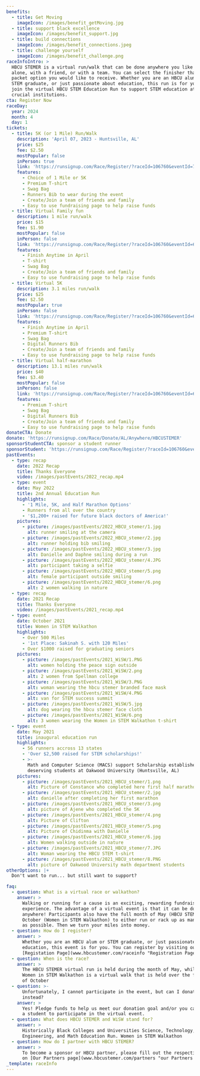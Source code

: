 ```yaml
---
benefits:
  - title: Get Moving
    imageIcon: /images/benefit_getMoving.jpg
  - title: support black excellence
    imageIcon: /images/benefit_support.jpg
  - title: build connections
    imageIcon: /images/benefit_connections.jpeg
  - title: challenge yourself
    imageIcon: /images/benefit_challenge.png
raceInfoIntro: >
  HBCU STEMER is a virtual run/walk that can be done anywhere you like! Race
  alone, with a friend, or with a team. You can select the finisher thank you
  packet option you would like to receive. Whether you are an HBCU alum/student,
  STEM graduate, or just passionate about education, this run is for you! Come
  join the virtual HBCU STEM Education Run to support STEM education at these
  crucial institutions.
cta: Register Now
raceDay:
  year: 2024
  month: 4
  day: 1
tickets:
  - title: 5K (or 1 Mile) Run/Walk
    description: 'April 07, 2023 - Huntsville, AL'
    price: $25
    fee: $2.50
    mostPopular: false
    inPerson: true
    link: 'https://runsignup.com/Race/Register/?raceId=106760&eventId=712453'
    features:
      - Choice of 1 Mile or 5K
      - Premium T-shirt
      - Swag Bag
      - Runners Bib to wear during the event
      - Create/Join a team of friends and family
      - Easy to use fundraising page to help raise funds
  - title: Virtual Family fun
    description: 1 mile run/walk
    price: $15
    fee: $1.90
    mostPopular: false
    inPerson: false
    link: 'https://runsignup.com/Race/Register/?raceId=106760&eventId=688359'
    features:
      - Finish Anytime in April
      - T-shirt
      - Swag Bag
      - Create/Join a team of friends and family
      - Easy to use fundraising page to help raise funds
  - title: Virtual 5K
    description: 3.1 miles run/walk
    price: $25
    fee: $2.50
    mostPopular: true
    inPerson: false
    link: 'https://runsignup.com/Race/Register/?raceId=106760&eventId=688361'
    features:
      - Finish Anytime in April
      - Premium T-shirt
      - Swag Bag
      - Digital Runners Bib
      - Create/Join a team of friends and family
      - Easy to use fundraising page to help raise funds
  - title: Virtual half-marathon
    description: 13.1 miles run/walk
    price: $40
    fee: $3.40
    mostPopular: false
    inPerson: false
    link: 'https://runsignup.com/Race/Register/?raceId=106760&eventId=688362'
    features:
      - Premium T-shirt
      - Swag Bag
      - Digital Runners Bib
      - Create/Join a team of friends and family
      - Easy to use fundraising page to help raise funds
donateCTA: Donate
donate: 'https://runsignup.com/Race/Donate/AL/Anywhere/HBCUSTEMER'
sponsorStudentCTA: sponsor a student runner
sponsorStudent: 'https://runsignup.com/Race/Register/?raceId=106760&eventId=701744'
pastEvents:
  - type: recap
    date: 2022 Recap
    title: Thanks Everyone
    video: /images/pastEvents/2022_recap.mp4
  - type: event
    date: May 2022
    title: 2nd Annual Education Run
    highlights:
      - '1 Mile, 5K, and Half Marathon Options'
      - Runners from all over the country
      - '$1,200+ raised for future black doctors of America!'
    pictures:
      - picture: /images/pastEvents/2022_HBCU_stemer/1.jpg
        alt: runner smiling at the camera
      - picture: /images/pastEvents/2022_HBCU_stemer/2.jpg
        alt: runner holding bib smiling
      - picture: /images/pastEvents/2022_HBCU_stemer/3.jpg
        alt: Danielle and Daphne smiling during a run
      - picture: /images/pastEvents/2022_HBCU_stemer/4.JPG
        alt: participant taking a selfie
      - picture: /images/pastEvents/2022_HBCU_stemer/5.png
        alt: female participant outside smiling
      - picture: /images/pastEvents/2022_HBCU_stemer/6.png
        alt: 2 women walking in nature
  - type: recap
    date: 2021 Recap
    title: Thanks Everyone
    video: /images/pastEvents/2021_recap.mp4
  - type: event
    date: October 2021
    title: Women in STEM Walkathon
    highlights:
      - Over 500 Miles
      - '1st Place: Sakinah S. with 120 Miles'
      - Over $1000 raised for graduating seniors
    pictures:
      - picture: /images/pastEvents/2021_WiSW/1.PNG
        alt: women holding the peace sign outside
      - picture: /images/pastEvents/2021_WiSW/2.png
        alt: 2 women from Spellman college
      - picture: /images/pastEvents/2021_WiSW/3.PNG
        alt: woman wearing the hbcu stemer branded face mask
      - picture: /images/pastEvents/2021_WiSW/4.PNG
        alt: van for STEM success summit
      - picture: /images/pastEvents/2021_WiSW/5.jpg
        alt: dog wearing the hbcu stemer face cloth
      - picture: /images/pastEvents/2021_WiSW/6.png
        alt: 3 women wearing the Women in STEM Walkathon t-shirt
  - type: event
    date: May 2021
    title: inaugural education run
    highlights:
      - 56 runners accross 13 states
      - 'Over $2,500 raised for STEM scholarships!'
      - >-
        Math and Computer Science (MACS) support Scholarship established for
        deserving students at Oakwood University (Huntsville, AL)
    pictures:
      - picture: /images/pastEvents/2021_HBCU_stemer/1.png
        alt: Picture of Constance who completed here first half marathon
      - picture: /images/pastEvents/2021_HBCU_stemer/2.jpg
        alt: danielle after completing her first marathon
      - picture: /images/pastEvents/2021_HBCU_stemer/3.png
        alt: picture of Ajene who completed the 5K
      - picture: /images/pastEvents/2021_HBCU_stemer/4.png
        alt: Picture of Clifton
      - picture: /images/pastEvents/2021_HBCU_stemer/5.png
        alt: Picture of Chidinma with Danielle
      - picture: /images/pastEvents/2021_HBCU_stemer/6.jpg
        alt: Women walking outside in nature
      - picture: /images/pastEvents/2021_HBCU_stemer/7.JPG
        alt: Woman wearing the HBCU STEM t-shirt
      - picture: /images/pastEvents/2021_HBCU_stemer/8.PNG
        alt: picture of Oakwood University math department students
otherOptions: |+
  Don't want to run... but still want to support?

faq:
  - question: What is a virtual race or walkathon?
    answer: >
      Walking or running for a cause is an exciting, rewarding fundraising
      experience. The advantage of a virtual event is that it can be done
      anywhere! Participants also have the full month of May (HBCU STEMER) or
      October (Women in STEM Walkathon) to either run or rack up as many miles
      as possible. Then we turn your miles into money.
  - question: How do I register?
    answer: >
      Whether you are an HBCU alum or STEM graduate, or just passionate about
      education, this event is for you. You can register by visiting our
      [Registation Page](www.hbcustemer.com/raceinfo "Registration Page").
  - question: When is the race?
    answer: >
      The HBCU STEMER virtual run is held during the month of May, while the
      Women in STEM Walkathon is a virtual walk that is held over the full month
      of October
  - question: >-
      Unfortunately, I cannot participate in the event, but can I donate
      instead?
    answer: >
      Yes! Pledge funds to help us meet our donation goal and/or you can sponsor
      a student to participate in the virtual event.
  - question: What does HBCU STEMER and WiSW stand for?
    answer: >
      Historically Black Colleges and Universities Science, Technology,
      Engineering, and Math Education Run. Women in STEM Walkathon
  - question: How do I partner with HBCU STEMER?
    answer: >
      To become a sponsor or HBCU partner, please fill out the respective form
      on [Our Partners page](www.hbcustemer.com/partners "our Partners Page").
_template: raceInfo
---
```











